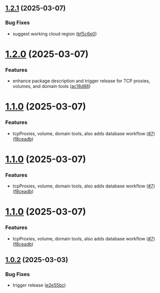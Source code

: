 ## [1.2.1](https://github.com/jason-tan-swe/railway-mcp/compare/v1.2.0...v1.2.1) (2025-03-07)


### Bug Fixes

* suggest working cloud region ([bf5c6e0](https://github.com/jason-tan-swe/railway-mcp/commit/bf5c6e06660712f0c032beb6e1d93c6ffa060355))

# [1.2.0](https://github.com/jason-tan-swe/railway-mcp/compare/v1.1.0...v1.2.0) (2025-03-07)


### Features

* enhance package description and trigger release for TCP proxies, volumes, and domain tools ([ac18d88](https://github.com/jason-tan-swe/railway-mcp/commit/ac18d885f1283a035a117558151c905d82be7368))

# [1.1.0](https://github.com/jason-tan-swe/railway-mcp/compare/v1.0.2...v1.1.0) (2025-03-07)


### Features

* tcpProxies, volume, domain tools, also adds database workflow ([#7](https://github.com/jason-tan-swe/railway-mcp/issues/7)) ([f8ceadb](https://github.com/jason-tan-swe/railway-mcp/commit/f8ceadb83510842a548159ac3bde06709bc86bb4))

# [1.1.0](https://github.com/jason-tan-swe/railway-mcp/compare/v1.0.2...v1.1.0) (2025-03-07)


### Features

* tcpProxies, volume, domain tools, also adds database workflow ([#7](https://github.com/jason-tan-swe/railway-mcp/issues/7)) ([f8ceadb](https://github.com/jason-tan-swe/railway-mcp/commit/f8ceadb83510842a548159ac3bde06709bc86bb4))

# [1.1.0](https://github.com/jason-tan-swe/railway-mcp/compare/v1.0.2...v1.1.0) (2025-03-07)


### Features

* tcpProxies, volume, domain tools, also adds database workflow ([#7](https://github.com/jason-tan-swe/railway-mcp/issues/7)) ([f8ceadb](https://github.com/jason-tan-swe/railway-mcp/commit/f8ceadb83510842a548159ac3bde06709bc86bb4))

## [1.0.2](https://github.com/jason-tan-swe/railway-mcp/compare/v1.0.1...v1.0.2) (2025-03-03)


### Bug Fixes

* trigger release ([e2e55bc](https://github.com/jason-tan-swe/railway-mcp/commit/e2e55bc95bff4b937380a3f6d4e81972a9ac510f))
